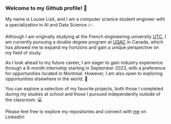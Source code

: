 ### Welcome to my Github profile! 👋


My name is Louise Lizé, and I am a computer science student engineer with a specialization in AI and Data Science 📈. 

Although I am originally studying at the French engineering university [UTC](https://www.utc.fr), I am currently pursuing a double degree program at [UQAC](https://www.uqac.ca) in Canada, which has allowed me to expand my horizons and gain a unique perspective on my field of study. 

As I look ahead to my future career, I am eager to gain industry experience through a 6-month internship starting in September 2023, with a preference for opportunities located in Montreal. However, I am also open to exploring opportunities elsewhere in the world. 🔭

You can explore a selection of my favorite projects, both those I completed during my studies at school and those I pursued independently outside of the classroom. 💻

Please feel free to explore my repositories and connect with [me](https://www.linkedin.com/in/louise-lize/) on LinkedIn!



<!--
**louiselize/louiselize** is a ✨ _special_ ✨ repository because its `README.md` (this file) appears on your GitHub profile.

Here are some ideas to get you started:

- 🔭 I’m currently working on ...
- 🌱 I’m currently learning ...
- 👯 I’m looking to collaborate on ...
- 🤔 I’m looking for help with ...
- 💬 Ask me about ...
- 📫 How to reach me: ...
- 😄 Pronouns: ...
- ⚡ Fun fact: ...
-->
